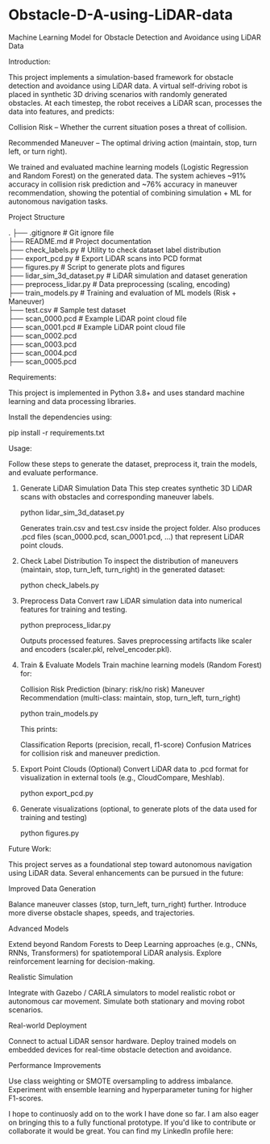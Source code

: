 # Obstacle-D-A-using-LiDAR-data
Machine Learning Model for Obstacle Detection and Avoidance using LiDAR Data


Introduction:

This project implements a simulation-based framework for obstacle detection and avoidance using LiDAR data.
A virtual self-driving robot is placed in synthetic 3D driving scenarios with randomly generated obstacles.
At each timestep, the robot receives a LiDAR scan, processes the data into features, and predicts:

Collision Risk – Whether the current situation poses a threat of collision.

Recommended Maneuver – The optimal driving action (maintain, stop, turn left, or turn right).

We trained and evaluated machine learning models (Logistic Regression and Random Forest) on the generated data.
The system achieves ~91% accuracy in collision risk prediction and ~76% accuracy in maneuver recommendation, showing the potential of combining simulation + ML for autonomous navigation tasks.

Project Structure

.
├── .gitignore              # Git ignore file  
├── README.md               # Project documentation  
├── check_labels.py         # Utility to check dataset label distribution  
├── export_pcd.py           # Export LiDAR scans into PCD format  
├── figures.py              # Script to generate plots and figures  
├── lidar_sim_3d_dataset.py # LiDAR simulation and dataset generation  
├── preprocess_lidar.py     # Data preprocessing (scaling, encoding)  
├── train_models.py         # Training and evaluation of ML models (Risk + Maneuver)  
├── test.csv                # Sample test dataset  
├── scan_0000.pcd           # Example LiDAR point cloud file  
├── scan_0001.pcd           # Example LiDAR point cloud file  
├── scan_0002.pcd  
├── scan_0003.pcd  
├── scan_0004.pcd  
├── scan_0005.pcd  

Requirements:

This project is implemented in Python 3.8+ and uses standard machine learning and data processing libraries.

Install the dependencies using:

pip install -r requirements.txt


Usage:

Follow these steps to generate the dataset, preprocess it, train the models, and evaluate performance.

1. Generate LiDAR Simulation Data
   This step creates synthetic 3D LiDAR scans with obstacles and corresponding maneuver labels.

   python lidar_sim_3d_dataset.py

   Generates train.csv and test.csv inside the project folder.
   Also produces .pcd files (scan_0000.pcd, scan_0001.pcd, …) that represent LiDAR point clouds.

2. Check Label Distribution
   To inspect the distribution of maneuvers (maintain, stop, turn_left, turn_right) in the generated dataset:

   python check_labels.py

3. Preprocess Data
   Convert raw LiDAR simulation data into numerical features for training and testing.

   python preprocess_lidar.py

   Outputs processed features.
   Saves preprocessing artifacts like scaler and encoders (scaler.pkl, relvel_encoder.pkl).

4. Train & Evaluate Models
   Train machine learning models (Random Forest) for:

   Collision Risk Prediction (binary: risk/no risk)
   Maneuver Recommendation (multi-class: maintain, stop, turn_left, turn_right)

   python train_models.py

   This prints:

   Classification Reports (precision, recall, f1-score)
   Confusion Matrices for collision risk and maneuver prediction.

5. Export Point Clouds (Optional)
   Convert LiDAR data to .pcd format for visualization in external tools (e.g., CloudCompare, Meshlab).

   python export_pcd.py

6. Generate visualizations (optional, to generate plots of the data used for training and testing)

   python figures.py

Future Work:

This project serves as a foundational step toward autonomous navigation using LiDAR data. Several enhancements can be pursued in the future:

Improved Data Generation

Balance maneuver classes (stop, turn_left, turn_right) further.
Introduce more diverse obstacle shapes, speeds, and trajectories.

Advanced Models

Extend beyond Random Forests to Deep Learning approaches (e.g., CNNs, RNNs, Transformers) for spatiotemporal LiDAR analysis.
Explore reinforcement learning for decision-making.

Realistic Simulation

Integrate with Gazebo / CARLA simulators to model realistic robot or autonomous car movement.
Simulate both stationary and moving robot scenarios.

Real-world Deployment

Connect to actual LiDAR sensor hardware.
Deploy trained models on embedded devices for real-time obstacle detection and avoidance.

Performance Improvements

Use class weighting or SMOTE oversampling to address imbalance.
Experiment with ensemble learning and hyperparameter tuning for higher F1-scores.


I hope to continuosly add on to the work I have done so far. I am also eager on bringing this to a fully functional prototype. If you'd like to contribute or collaborate it would be great. You can find my LinkedIn profile here:
